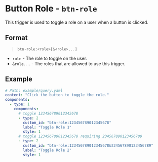 # Button Role - `btn-role`

This trigger is used to toggle a role on a user when a button is clicked.

## Format

> `btn-role:<role>[&<role>...]`

- `role` - The role to toggle on the user.
- `&role...` - The roles that are allowed to use this trigger.

## Example

```yaml
# Path: example/query.yaml
content: "Click the button to toggle the role."
components:
  - type: 1
    components:
      # toggle 123456789012345678
      - type: 2
        custom_id: "btn-role:123456789012345678"
        label: "Toggle Role 1"
        style: 1
      # toggle 123456789012345678 requiring 234567890123456789
      - type: 2
        custom_id: "btn-role:123456789012345678&234567890123456789"
        label: "Toggle Role 2"
        style: 1

